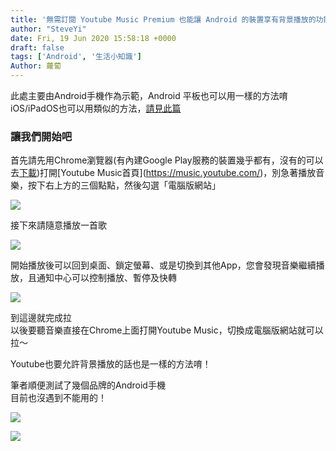 ```yaml
---
title: '無需訂閱 Youtube Music Premium 也能讓 Android 的裝置享有背景播放的功能 (Youtube 也適用哦！)'
author: "SteveYi"
date: Fri, 19 Jun 2020 15:58:18 +0000
draft: false
tags: ['Android', '生活小知識']
Author: 蘿蔔
---
```


此處主要由Android手機作為示範，Android 平板也可以用一樣的方法唷  
iOS/iPadOS也可以用類似的方法，[請見此篇](https://blog.steveyi.net/youtube-background-playing-ios "https://blog.steveyi.net/youtube-background-playing-ios")

### 讓我們開始吧

首先請先用Chrome瀏覽器(有內建Google Play服務的裝置幾乎都有，沒有的可以去[下載](https://www.google.com/search?q=chrome+apk "https://www.google.com/search?q=chrome+apk"))打開[Youtube Music首頁](https://music.youtube.com/)，別急著播放音樂，按下右上方的三個點點，然後勾選「電腦版網站」

![](https://static-a1.steveyi.net/media/blog/2020061915465212.png)

接下來請隨意播放一首歌

![](https://static-a1.steveyi.net/media/blog/2020061915473810.png)

開始播放後可以回到桌面、鎖定螢幕、或是切換到其他App，您會發現音樂繼續播放，且通知中心可以控制播放、暫停及快轉

![](https://static-a1.steveyi.net/media/blog/2020061915505855.png)

到這邊就完成拉  
以後要聽音樂直接在Chrome上面打開Youtube Music，切換成電腦版網站就可以拉～  
  
Youtube也要允許背景播放的話也是一樣的方法唷！

筆者順便測試了幾個品牌的Android手機  
目前也沒遇到不能用的！

![](https://static-a1.steveyi.net/media/blog/2020061915532349.jpg)

![](https://static-a1.steveyi.net/media/blog/2020061915534442.png)

